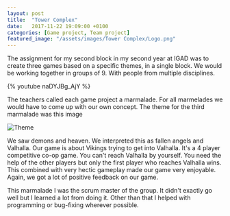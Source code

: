```yaml
---
layout: post
title:  "Tower Complex"
date:   2017-11-22 19:09:00 +0100
categories: [Game project, Team project]
featured_image: "/assets/images/Tower Complex/Logo.png"
---
```

The assignment for my second block in my second year at IGAD was to create three games based on a specific themes, in a single block. We would be working together in groups of 9. With people from multiple disciplines.

<!--more-->
{% youtube naDYJBg_AjY %}

The teachers called each game project a marmalade. For all marmelades we would have to come up with our own concept. The theme for the third marmalade was this image

<img src="/assets/images/Tower Complex/Theme.jpg" alt="Theme" class="post_image">

We saw demons and heaven. We interpreted this as fallen angels and Valhalla. Our game is about Vikings trying to get into Valhalla. It's a 4 player competitive co-op game. You can't reach Valhalla by yourself. You need the help of the other players but only the first player who reaches Valhalla wins. This combined with very hectic gameplay made our game very enjoyable. Again, we got a lot of positive feedback on our game.

This marmalade I was the scrum master of the group. It didn't exactly go well but I learned a lot from doing it. Other than that I helped with programming or bug-fixing wherever possible.
